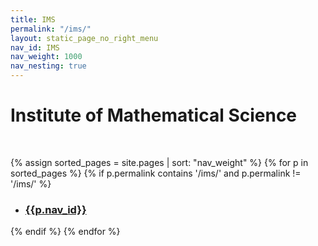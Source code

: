 ```yaml
---
title: IMS
permalink: "/ims/"
layout: static_page_no_right_menu
nav_id: IMS
nav_weight: 1000
nav_nesting: true
---
```


# Institute of Mathematical Science

<br>

{% assign sorted_pages = site.pages | sort: "nav_weight" %}
{% for p in sorted_pages %}
{% if p.permalink contains '/ims/' and p.permalink != '/ims/' %}
- ### [{{p.nav_id}}]({{site.url}}{{p.url}})
{% endif %}
{% endfor %}
